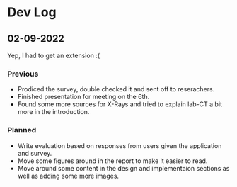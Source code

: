 # Dev Log
## 02-09-2022
Yep, I had to get an extension :(

### Previous 
 - Prodiced the survey, double checked it and sent off to reserachers.
 - Finished presentation for meeting on the 6th. 
 - Found some more sources for X-Rays and tried to explain lab-CT a bit more in the introduction.
### Planned
 - Write evaluation based on responses from users given the application and survey.
 - Move some figures around in the report to make it easier to read.
 - Move around some content in the design and implementaion sections as well as adding some more images.
